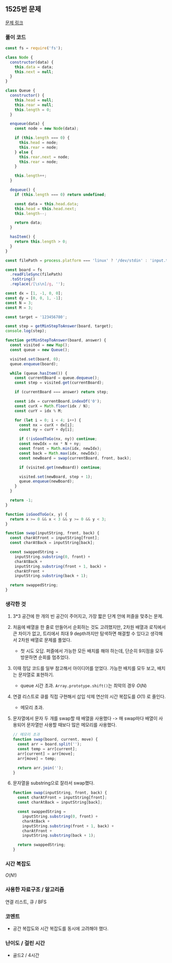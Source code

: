 ## 1525번 문제

[문제 링크](https://www.acmicpc.net/problem/1525)

### 풀이 코드

```js
const fs = require('fs');

class Node {
  constructor(data) {
    this.data = data;
    this.next = null;
  }
}

class Queue {
  constructor() {
    this.head = null;
    this.rear = null;
    this.length = 0;
  }

  enqueue(data) {
    const node = new Node(data);

    if (this.length === 0) {
      this.head = node;
      this.rear = node;
    } else {
      this.rear.next = node;
      this.rear = node;
    }

    this.length++;
  }

  dequeue() {
    if (this.length === 0) return undefined;

    const data = this.head.data;
    this.head = this.head.next;
    this.length--;

    return data;
  }

  hasItem() {
    return this.length > 0;
  }
}

const filePath = process.platform === 'linux' ? '/dev/stdin' : 'input.txt';

const board = fs
  .readFileSync(filePath)
  .toString()
  .replace(/[\s\n]/g, '');

const dx = [1, -1, 0, 0];
const dy = [0, 0, 1, -1];
const N = 3;
const M = 3;

const target = '123456780';

const step = getMinStepToAnswer(board, target);
console.log(step);

function getMinStepToAnswer(board, answer) {
  const visited = new Map();
  const queue = new Queue();

  visited.set(board, 0);
  queue.enqueue(board);

  while (queue.hasItem()) {
    const currentBoard = queue.dequeue();
    const step = visited.get(currentBoard);

    if (currentBoard === answer) return step;

    const idx = currentBoard.indexOf('0');
    const curX = Math.floor(idx / N);
    const curY = idx % M;

    for (let i = 0; i < 4; i++) {
      const nx = curX + dx[i];
      const ny = curY + dy[i];

      if (!isGoodToGo(nx, ny)) continue;
      const newIdx = nx * N + ny;
      const front = Math.min(idx, newIdx);
      const back = Math.max(idx, newIdx);
      const newBoard = swap(currentBoard, front, back);

      if (visited.get(newBoard)) continue;

      visited.set(newBoard, step + 1);
      queue.enqueue(newBoard);
    }
  }

  return -1;
}

function isGoodToGo(x, y) {
  return x >= 0 && x < 3 && y >= 0 && y < 3;
}

function swap(inputString, front, back) {
  const charAtFront = inputString[front];
  const charAtBack = inputString[back];

  const swappedString =
    inputString.substring(0, front) +
    charAtBack +
    inputString.substring(front + 1, back) +
    charAtFront +
    inputString.substring(back + 1);

  return swappedString;
}
```

### 생각한 것

1. 3\*3 공간에 한 개의 빈 공간이 주어지고, 가장 짧은 단계 안에 퍼즐을 맞추는 문제.

2. 처음에 배열을 한 줄로 만들어서 순회하는 것도 고려했지만, 2차원 배열과 로직에서 큰 차이가 없고, 트리에서 최대 9 depth까지만 탐색하면 해결할 수 있다고 생각해서 2차원 배열로 문제를 풀었다.
   - 첫 시도 오답. 퍼즐에서 가능한 모든 배치를 해야 하는데, 단순히 9지점을 모두 방문하면 순회를 멈추었다.
3. 이때 정답 코드를 일부 참고해서 아이디어를 얻었다. 가능한 배치를 모두 보고, 배치는 문자열로 표현하기.

   - queue 시간 초과. `Array.prototype.shift()`는 최악의 경우 $O(N)$

4. 연결 리스트로 큐를 직접 구현해서 삽입 삭제 연산의 시간 복잡도를 $O(1)$ 로 줄인다.
   - 메모리 초과.
5. 문자열에서 문자 두 개를 swap할 때 배열을 사용했다 -> 매 swap마다 배열이 사용되어 문자열만 사용할 때보다 많은 메모리를 사용했다.

   ```js
   // 메모리 초과
   function swap(board, current, move) {
     const arr = board.split('');
     const temp = arr[current];
     arr[current] = arr[move];
     arr[move] = temp;

     return arr.join('');
   }
   ```

6. 문자열을 substring으로 잘라서 swap했다.

   ```js
   function swap(inputString, front, back) {
     const charAtFront = inputString[front];
     const charAtBack = inputString[back];

     const swappedString =
       inputString.substring(0, front) +
       charAtBack +
       inputString.substring(front + 1, back) +
       charAtFront +
       inputString.substring(back + 1);

     return swappedString;
   }
   ```

### 시간 복잡도

$O(N!)$

### 사용한 자료구조 / 알고리즘

연결 리스트, 큐 / BFS

### 코멘트

- 공간 복잡도와 시간 복잡도를 동시에 고려해야 했다.

### 난이도 / 걸린 시간

- 골드2 / 4시간
